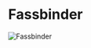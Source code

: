 Fassbinder
==========

![Fassbinder](https://github.com/papercavalier/fassbinder/raw/master/fassbinder.jpg)
